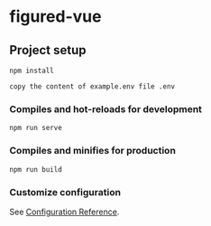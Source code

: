 # figured-vue

## Project setup
```
npm install
```
```
copy the content of example.env file .env
```
### Compiles and hot-reloads for development
```
npm run serve
```

### Compiles and minifies for production
```
npm run build
```

### Customize configuration
See [Configuration Reference](https://cli.vuejs.org/config/).
